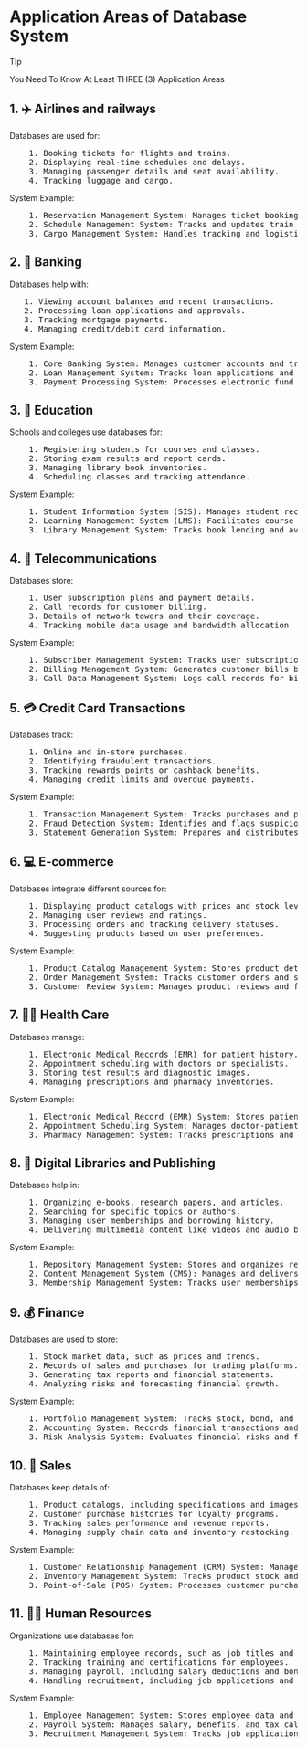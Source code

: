 # Application Areas of Database System

>[!TIP]
>You Need To Know At Least THREE (3) Application Areas

## 1. ✈️ Airlines and railways
 Databases are used for:
   <pre>
    1. Booking tickets for flights and trains.
    2. Displaying real-time schedules and delays.
    3. Managing passenger details and seat availability.
    4. Tracking luggage and cargo.</pre>

   System Example:
   <pre>
    1. Reservation Management System: Manages ticket booking and seat allocation.
    2. Schedule Management System: Tracks and updates train or flight schedules.
    3. Cargo Management System: Handles tracking and logistics for luggage and cargo.</pre>

## 2. 🏦 Banking
   Databases help with:
   <pre>
   1. Viewing account balances and recent transactions.
   2. Processing loan applications and approvals.
   3. Tracking mortgage payments.
   4. Managing credit/debit card information.</pre>
   
   System Example:
   <pre>
    1. Core Banking System: Manages customer accounts and transactions.
    2. Loan Management System: Tracks loan applications and repayments.
    3. Payment Processing System: Processes electronic fund transfers and transactions.</pre>
  
## 3. 🏫 Education
   Schools and colleges use databases for:
   <pre>
    1. Registering students for courses and classes.
    2. Storing exam results and report cards.
    3. Managing library book inventories.
    4. Scheduling classes and tracking attendance.</pre>
   System Example:
   <pre>
    1. Student Information System (SIS): Manages student records and registrations.
    2. Learning Management System (LMS): Facilitates course delivery and grading.
    3. Library Management System: Tracks book lending and availability.</pre>
## 4. 🔭 Telecommunications
   Databases store:
   <pre>
    1. User subscription plans and payment details.
    2. Call records for customer billing.
    3. Details of network towers and their coverage.
    4. Tracking mobile data usage and bandwidth allocation.</pre>
   System Example:
   <pre>
    1. Subscriber Management System: Tracks user subscription plans and details.
    2. Billing Management System: Generates customer bills based on usage.
    3. Call Data Management System: Logs call records for billing and analysis.</pre>
## 5. 💳 Credit Card Transactions
  Databases track:
  <pre>
    1. Online and in-store purchases.
    2. Identifying fraudulent transactions.
    3. Tracking rewards points or cashback benefits.
    4. Managing credit limits and overdue payments.</pre>
  System Example:
  <pre>
    1. Transaction Management System: Tracks purchases and payments.
    2. Fraud Detection System: Identifies and flags suspicious activities.
    3. Statement Generation System: Prepares and distributes monthly credit card statements.</pre>
## 6. 💻 E-commerce
  Databases integrate different sources for:
  <pre>
    1. Displaying product catalogs with prices and stock levels.
    2. Managing user reviews and ratings.
    3. Processing orders and tracking delivery statuses.
    4. Suggesting products based on user preferences.</pre>
  System Example:
  <pre>
    1. Product Catalog Management System: Stores product details and inventory.
    2. Order Management System: Tracks customer orders and shipping.
    3. Customer Review System: Manages product reviews and feedback.</pre>
## 7. 👨‍⚕️ Health Care
  Databases manage:
  <pre>
    1. Electronic Medical Records (EMR) for patient history.
    2. Appointment scheduling with doctors or specialists.
    3. Storing test results and diagnostic images.
    4. Managing prescriptions and pharmacy inventories.</pre>
  System Example:
  <pre>
    1. Electronic Medical Record (EMR) System: Stores patient medical histories.
    2. Appointment Scheduling System: Manages doctor-patient appointment bookings.
    3. Pharmacy Management System: Tracks prescriptions and drug inventory.</pre>
## 8. 📖 Digital Libraries and Publishing
  Databases help in:
  <pre>
    1. Organizing e-books, research papers, and articles.
    2. Searching for specific topics or authors.
    3. Managing user memberships and borrowing history.
    4. Delivering multimedia content like videos and audio books.</pre>
  System Example:
  <pre>
    1. Repository Management System: Stores and organizes research and archives.
    2. Content Management System (CMS): Manages and delivers multimedia content.
    3. Membership Management System: Tracks user memberships and borrowing history.</pre>

## 9. 💰 Finance
  Databases are used to store:
  <pre>
    1. Stock market data, such as prices and trends.
    2. Records of sales and purchases for trading platforms.
    3. Generating tax reports and financial statements.
    4. Analyzing risks and forecasting financial growth.</pre>
  System Example:
  <pre>
    1. Portfolio Management System: Tracks stock, bond, and asset data.
    2. Accounting System: Records financial transactions and generates reports.
    3. Risk Analysis System: Evaluates financial risks and forecasts trends.</pre>
  
## 10. 💁 Sales
  Databases keep details of:
  <pre>
    1. Product catalogs, including specifications and images.
    2. Customer purchase histories for loyalty programs.
    3. Tracking sales performance and revenue reports.
    4. Managing supply chain data and inventory restocking.</pre>
  System Example:
  <pre>
    1. Customer Relationship Management (CRM) System: Manages customer interactions and sales data.
    2. Inventory Management System: Tracks product stock and restocking.
    3. Point-of-Sale (POS) System: Processes customer purchases and receipts.</pre>
## 11. 👨‍💼 Human Resources
  Organizations use databases for:
  <pre>
    1. Maintaining employee records, such as job titles and performance reviews.
    2. Tracking training and certifications for employees.
    3. Managing payroll, including salary deductions and bonuses.
    4. Handling recruitment, including job applications and interview schedules.</pre>
  System Example:
  <pre>
    1. Employee Management System: Stores employee data and performance reviews.
    2. Payroll System: Manages salary, benefits, and tax calculations.
    3. Recruitment Management System: Tracks job applications and hiring processes.</pre>

